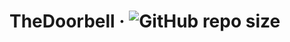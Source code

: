 # TheDoorbell &middot;  ![GitHub repo size](https://img.shields.io/github/repo-size/nghiantm/smart_doorbell)
